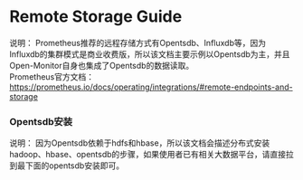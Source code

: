 # Remote Storage Guide

说明： Prometheus推荐的远程存储方式有Opentsdb、Influxdb等，因为Influxdb的集群模式是商业收费版，所以该文档主要示例以Opentsdb为主，并且Open-Monitor自身也集成了Opentsdb的数据读取。  
Prometheus官方文档：https://prometheus.io/docs/operating/integrations/#remote-endpoints-and-storage  

### Opentsdb安装
说明： 因为Opentsdb依赖于hdfs和hbase，所以该文档会描述分布式安装hadoop、hbase、opentsdb的步骤，如果使用者已有相关大数据平台，请直接拉到最下面的opentsdb安装即可。  

